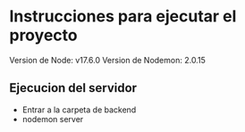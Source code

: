 # Instrucciones para ejecutar el proyecto
Version de Node: v17.6.0
Version de Nodemon: 2.0.15

## Ejecucion del servidor
- Entrar a la carpeta de backend
- nodemon server
